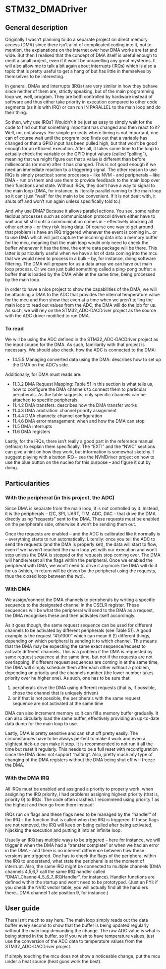 # STM32_DMADriver

## General description
Originally I wasn’t planning to do a separate project on direct memory access (DMA) since there isn’t a lot of complicated coding into it, not to mention, the explanations on the internet over how DMA works are far and wide. But then I realised that the concept of DMA itself is useful enough to merit a small project, even if it won’t be unravelling any great mysteries. It will also allow me to talk a bit again about interrupts (IRQs) which is also a topic that is pretty useful to get a hang of but has little in themselves by themselves to be interesting.

In general, DMAs and interrupts (IRQs) are very similar in how they behave since neither of them are, strictly speaking, but of the main programming loop we, well, program. They are both controlled by hardware instead of software and thus either take priority in execution compared to other code segments (as it is with IRQ) or can run IN PARALLEL to the main loop and do their thing.

So then, why use IRQs? Wouldn’t it be just as easy to simply wait for the code to find out that something important has changed and then react to it? Well, no, not always. For simple projects where timing is not important, one can of course wait until the program loop finds out that a variable has changed or that a GPIO input has been pulled high, but that won’t be good enough for an efficient execution. After all, it takes some time to the loop to actually check the variable or the GPIO input values (called “polling”), meaning that we might figure out that a value is different than before milliseconds (or more) after it has changed. This is not good enough if we need an immediate reaction to a triggering signal. The other reason to use IRQs is simply practical: some processes – like NVM - and peripherals – like DMA - run on them and use them to provide feedback to the main loop over their functions and state. Without IRQs, they don’t have a way to signal to the main loop (DMA, for instance, is literally parallel running to the main loop so it can’t just “wait” for the main to be convenient. If it is not dealt with, it shuts off and won’t run again unless specifically told to.)

And why use DMA? Because it allows parallel actions. You see, some rather tedious processes such as communication protocol drivers either have to wait and sit still until a communication comes in – effectively blocking all other actions – or they risk losing data. Of course one way to get around that problem is have an IRQ triggered whenever the event is coming in…or to use DMA which will just capture the incoming data into a memory buffer for the mcu, meaning that the main loop would only need to check the buffer whenever it has the time, the entire data package will be there. This latter is particularly useful when we have a lot of data coming into the mcu that we would need to process in a bulk – by, for instance, doing software filtering. The DMA will prepare for us a data array we can have out main loop process. Or we can just build something called a ping-pong buffer: a buffer that is loaded by the DMA while at the same time, being processed by the main loop.

In order to have a nice project to show the capabilities of the DMA, we will be attaching a DMA to the ADC that provides the internal temperature value for the mcu and then show that even at a time when we aren’t telling the main loop to read out values from the ADC, the DMA will do the job for us. As such, we will rely on the STM32_ADC-DACDriver project as the source with the ADC driver modified to run DMA.

### To read
We will be using the ADC defined in the STM32_ADC-DACDriver project as the input source for the DMA. As such, familiarity with that project is necessary. We should also check, how the ADC is connected to the DMA:
-	14.5.5 Managing converted data using the DMA: describes how to set up the DMA on the ADC’s side.

Additionally, for DMA must reads are:
-	11.3.2 DMA Request Mapping: Table 51 in this section is what tells us, how to configure the DMA channels to connect them to particular peripherals. As the table suggests, only specific channels can be attached to specific peripherals.
-	11.4.2 DMA transfers: describes how the DMA transfer works
-	11.4.3 DMA arbitration: channel priority assignment
-	11.4.4 DMA channels: channel configuration
-	11.4.6 DMA error management: when and how the DMA can stop
-	11.5 DMA interrupts
-	11.6 DMA registers

Lastly, for the IRQs, there isn’t really a good part in the reference  manual (refman) to explain them specifically. The “EXTI” and the “NVIC” sections can give a hint on how they work, but information is somewhat sketchy. I suggest playing with a button IRQ – see the NVMDriver project on how to use the blue button on the nucleo for this purpose – and figure it out by doing.

## Particularities
### With the peripheral (in this project, the ADC)

Since DMA is separate from the main loop, it is not controlled by it. Instead, it is the peripherals – I2C, SPI, UART, TIM, ADC, DAC – that drive the DMA directly using “requests” sent to the DMA. These requests must be enabled on the peripheral’s side, otherwise it won’t be sending them out.

Once the requests are enabled – and the ADC is calibrated like it normally is – everything starts to run automatically. Literally: once you tell the ADC to send the requests (and the DMA is properly set), the data will start to flow, even if we haven’t reached the main loop yet with our execution and won’t stop unless the DMA is stopped or the requests stop coming over. The DMA will handle/reset all the flags within the peripheral. Once we enabled the peripheral with DMA, we won’t need to drive it anymore: the DMA will do it for us (which, in return will be driven by the peripheral using the requests, thus the closed loop between the two).

### With DMA
We assign/connect the DMA channels to peripherals by writing a specific sequence to the designated channel in the CSELR register. These sequences will be what the peripheral will send to the DMA as a request, the DMA recognises these and then activates itself accordingly.

As it goes though, the same request sequence can be used for different channels to be activated by different peripherals (see Table 51). A good example is the request “4’b1000” which can mean 6 (!) different things, depending on which peripheral is sending it to which channel. This means that the DMA may be expecting the same exact sequence/request to activate different channels. This is a problem if the DMA is requested by same request sequence at the same time, but not if the requests are not overlapping. If different request sequences are coming in at the same time, the DMA will simply schedule them after each other without a problem, depending on priority and the channels number (the lower number takes priority over he higher one). As such, one has to be sure that:
1) peripherals drive the DMA using different requests (that is, if possible, chose the channel that is uniquely driven)
2) or if that is not possible, the peripherals with the same request sequence are not activated at the same time

DMA can also increment memory so it can fill a memory buffer gradually. It can also circularly load the same buffer, effectively providing an up-to-date data dump for the main loop to use.

Lastly, DMA is pretty sensitive and can shut off pretty easily. The circumstances have to be always perfect to make it work and even a slightest hick-up can make it stop. It is recommended to not run it all the time but reset it regularly. This needs to be a full reset with reconfiguration since the DMA does not support “halting”. Also, pretty much any type of changing of the DMA registers without the DMA being shut off will freeze the DMA.

### With the DMA IRQ
All IRQs must be enabled and assigned a priority to properly work. when assigning the IRQ priority, I had problems assigning highest priority (that is, priority 0) to IRQs. The code often crashed. I recommend using priority 1 as the highest and then go from there instead! 

IRQs run on flags and these flags need to be managed by the “handler” of the IRQ – the function that is called when the IRQ is triggered. If these flags are not removed, the IRQ will keep on being called after being activated, hijacking the execution and putting it into an infinite loop.

Usually an IRQ has multiple ways to be triggered – here for instance, we will trigger it when the DMA had a “transfer complete” or when we had an error in the DMA – and there is no inherent difference between how these versions are triggered. One has to check the flags of the peripheral within the IRQ to understand, what state the peripheral is at the moment of interrupt. Also, the same IRQ might be connected to multiple channels (DMA channels 4,5,6,7 call the same IRQ handler called “DMA1_Channel4_5_6_7_IRQHandler”, for instance). Handler functions are defined within the startup and won’t need to be prototyped. (Just an FYI: if you check the NVIC vector table, you will actually find all the handlers there…DMA channel 1 ate position 9, for instance.)

## User guide
There isn’t much to say here.  The main loop simply reads out the data buffer every second to show that the buffer is being updated regularly without the main loop demanding the change. The raw ADC value is what is being stored in the buffer, so if you wish to have temperature values, just use the conversion of the ADC data to temperature values from the STM32_ADC-DACDriver project.

If simply touching the mcu does not show a noticeable change, put the mcu under a heat source (heat guns work the best).

